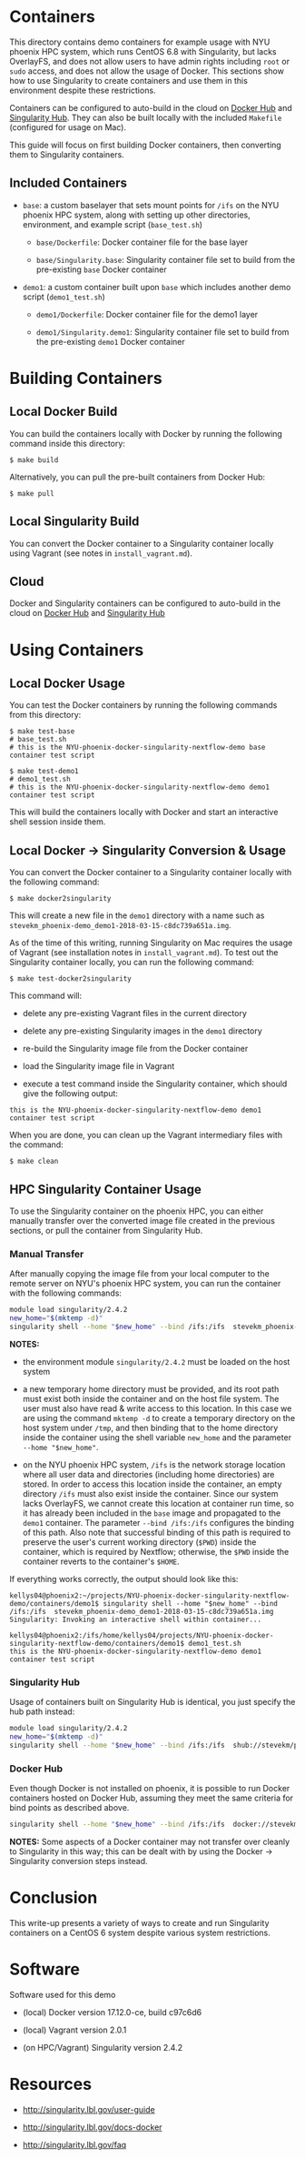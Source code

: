 # Containers

This directory contains demo containers for example usage with NYU phoenix HPC system, which runs CentOS 6.8 with Singularity, but lacks OverlayFS, and does not allow users to have admin rights including `root` or `sudo` access, and does not allow the usage of Docker. This sections show how to use Singularity to create containers and use them in this environment despite these restrictions.

Containers can be configured to auto-build in the cloud on [Docker Hub](https://hub.docker.com) and [Singularity Hub](https://www.singularity-hub.org). They can also be built locally with the included `Makefile` (configured for usage on Mac).

This guide will focus on first building Docker containers, then converting them to Singularity containers.

## Included Containers

- `base`: a custom baselayer that sets mount points for `/ifs` on the NYU phoenix HPC system, along with setting up other directories, environment, and example script (`base_test.sh`)

    - `base/Dockerfile`: Docker container file for the base layer

    - `base/Singularity.base`: Singularity container file set to build from the pre-existing `base` Docker container

- `demo1`: a custom container built upon `base` which includes another demo script (`demo1_test.sh`)

    - `demo1/Dockerfile`: Docker container file for the demo1 layer

    - `demo1/Singularity.demo1`: Singularity container file set to build from the pre-existing `demo1` Docker container

# Building Containers

## Local Docker Build

You can build the containers locally with Docker by running the following command inside this directory:

```
$ make build
```

Alternatively, you can pull the pre-built containers from Docker Hub:

```
$ make pull
```

## Local Singularity Build

You can convert the Docker container to a Singularity container locally using Vagrant (see notes in `install_vagrant.md`).

## Cloud

Docker and Singularity containers can be configured to auto-build in the cloud on [Docker Hub](https://hub.docker.com) and [Singularity Hub](https://www.singularity-hub.org)

# Using Containers

## Local Docker Usage

You can test the Docker containers by running the following commands from this directory:

```
$ make test-base
# base_test.sh
# this is the NYU-phoenix-docker-singularity-nextflow-demo base container test script
```

```
$ make test-demo1
# demo1_test.sh
# this is the NYU-phoenix-docker-singularity-nextflow-demo demo1 container test script
```

This will build the containers locally with Docker and start an interactive shell session inside them.

## Local Docker -> Singularity Conversion & Usage

You can convert the Docker container to a Singularity container locally with the following command:

```
$ make docker2singularity
```

This will create a new file in the `demo1` directory with a name such as `stevekm_phoenix-demo_demo1-2018-03-15-c8dc739a651a.img`.

As of the time of this writing, running Singularity on Mac requires the usage of Vagrant (see installation notes in `install_vagrant.md`). To test out the Singularity container locally, you can run the following command:

```
$ make test-docker2singularity
```

This command will:

- delete any pre-existing Vagrant files in the current directory

- delete any pre-existing Singularity images in the `demo1` directory

- re-build the Singularity image file from the Docker container

- load the Singularity image file in Vagrant

- execute a test command inside the Singularity container, which should give the following output:

```
this is the NYU-phoenix-docker-singularity-nextflow-demo demo1 container test script
```

When you are done, you can clean up the Vagrant intermediary files with the command:

```
$ make clean
```

## HPC Singularity Container Usage

To use the Singularity container on the phoenix HPC, you can either manually transfer over the converted image file created in the previous sections, or pull the container from Singularity Hub.

### Manual Transfer

After manually copying the image file from your local computer to the remote server on NYU's phoenix HPC system, you can run the container with the following commands:

```bash
module load singularity/2.4.2
new_home="$(mktemp -d)"
singularity shell --home "$new_home" --bind /ifs:/ifs  stevekm_phoenix-demo_demo1-2018-03-15-c8dc739a651a.img
```
__NOTES:__

- the environment module `singularity/2.4.2` must be loaded on the host system

- a new temporary home directory must be provided, and its root path must exist both inside the container and on the host file system. The user must also have read & write access to this location. In this case we are using the command `mktemp -d` to create a temporary directory on the host system under `/tmp`, and then binding that to the home directory inside the container using the shell variable `new_home` and the parameter `--home "$new_home"`.

- on the NYU phoenix HPC system, `/ifs` is the network storage location where all user data and directories (including home directories) are stored. In order to access this location inside the container, an empty directory `/ifs` must also exist inside the container. Since our system lacks OverlayFS, we cannot create this location at container run time, so it has already been included in the `base` image and propagated to the `demo1` container. The parameter `--bind /ifs:/ifs` configures the binding of this path. Also note that successful binding of this path is required to preserve the user's current working directory (`$PWD`) inside the container, which is required by Nextflow; otherwise, the `$PWD` inside the container reverts to the container's `$HOME`.

If everything works correctly, the output should look like this:

```
kellys04@phoenix2:~/projects/NYU-phoenix-docker-singularity-nextflow-demo/containers/demo1$ singularity shell --home "$new_home" --bind /ifs:/ifs  stevekm_phoenix-demo_demo1-2018-03-15-c8dc739a651a.img
Singularity: Invoking an interactive shell within container...

kellys04@phoenix2:/ifs/home/kellys04/projects/NYU-phoenix-docker-singularity-nextflow-demo/containers/demo1$ demo1_test.sh
this is the NYU-phoenix-docker-singularity-nextflow-demo demo1 container test script
```

### Singularity Hub

Usage of containers built on Singularity Hub is identical, you just specify the hub path instead:

```bash
module load singularity/2.4.2
new_home="$(mktemp -d)"
singularity shell --home "$new_home" --bind /ifs:/ifs  shub://stevekm/phoenix-demo:demo1
```

### Docker Hub

Even though Docker is not installed on phoenix, it is possible to run Docker containers hosted on Docker Hub, assuming they meet the same criteria for bind points as described above.

```bash
singularity shell --home "$new_home" --bind /ifs:/ifs  docker://stevekm/phoenix-demo:demo1
```

__NOTES:__ Some aspects of a Docker container may not transfer over cleanly to Singularity in this way; this can be dealt with by using the Docker -> Singularity conversion steps instead.

# Conclusion

This write-up presents a variety of ways to create and run Singularity containers on a CentOS 6 system despite various system restrictions.

# Software

Software used for this demo

- (local) Docker version 17.12.0-ce, build c97c6d6

- (local) Vagrant version 2.0.1

- (on HPC/Vagrant) Singularity version 2.4.2

# Resources

- http://singularity.lbl.gov/user-guide

- http://singularity.lbl.gov/docs-docker

- http://singularity.lbl.gov/faq
